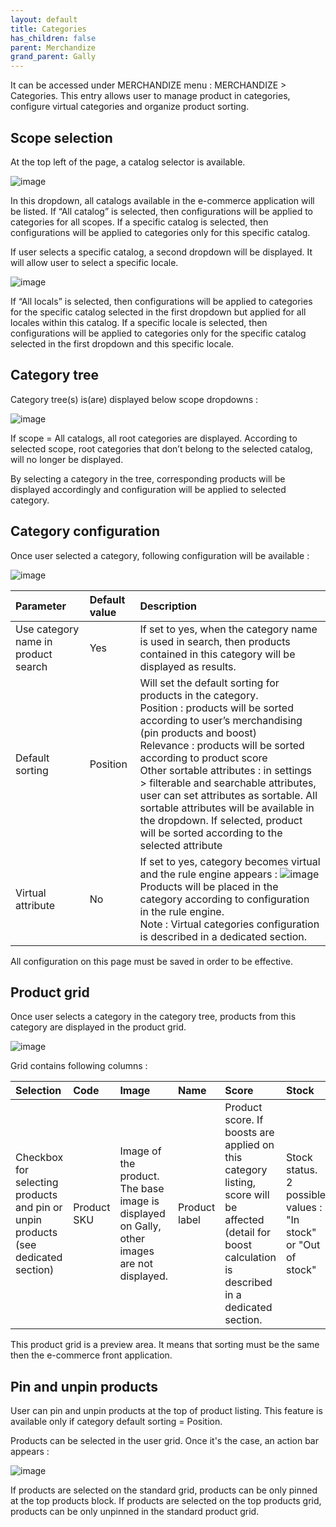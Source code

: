 ```yaml
---
layout: default
title: Categories
has_children: false
parent: Merchandize
grand_parent: Gally
---
```


It can be accessed under MERCHANDIZE menu : MERCHANDIZE > Categories.
This entry allows user to manage product in categories, configure virtual categories and organize product sorting.

## Scope selection

At the top left of the page, a catalog selector is available.

![image](https://user-images.githubusercontent.com/98949123/211284767-27d50fe2-c897-406c-afd3-d362bbbdb9bc.png)

In this dropdown, all catalogs available in the e-commerce application will be listed. 
If “All catalog” is selected, then configurations will be applied to categories for all scopes.
If a specific catalog is selected, then configurations will be applied to categories only for this specific catalog.

 If user selects a specific catalog, a second dropdown will be displayed. It will allow user to select a specific locale.

![image](https://user-images.githubusercontent.com/98949123/211284831-5497004c-48ec-4496-8319-a69e67817c13.png)

If “All locals” is selected, then configurations will be applied to categories for the specific catalog selected in the first dropdown but applied for all locales within this catalog.
If a specific locale is selected, then configurations will be applied to categories only for the specific catalog selected in the first dropdown and this specific locale.

## Category tree

Category tree(s) is(are) displayed below scope dropdowns : 

![image](https://user-images.githubusercontent.com/98949123/211284921-b7caa6ed-b4e7-453d-95d8-8229240a015f.png)

If scope = All catalogs, all root categories are displayed. According to selected scope, root categories that don’t belong to the selected catalog, will no longer be displayed.

By selecting a category in the tree, corresponding products will be displayed accordingly and configuration will be applied to selected category.

## Category configuration 

Once user selected a category, following configuration will be available : 

![image](https://user-images.githubusercontent.com/98949123/211284999-8b87e336-1ecf-4398-b5ed-a4faec422f05.png)

|Parameter   | Default value | Description|
|:-------------|:------------------|:------|
|Use category name in product search|Yes|If set to yes, when the category name is used in search, then products contained in this category will be displayed as results.|
|Default sorting|Position|Will set the default sorting for products in the category. <br/> Position : products will be sorted according to user’s merchandising (pin products and boost) <br/> Relevance : products will be sorted according to product score <br/> Other sortable attributes : in settings > filterable and searchable attributes, user can set attributes as sortable. All sortable attributes will be available in the dropdown. If selected, product will be sorted according to the selected attribute|
|Virtual attribute|No|If set to yes, category becomes virtual and the rule engine appears : ![image](https://user-images.githubusercontent.com/98949123/211285081-50b745a1-4619-4b29-9f0b-e535306e072d.png)<br/> Products will be placed in the category according to configuration in the rule engine.<br/>Note : Virtual categories configuration is described in a dedicated section.|

All configuration on this page must be saved in order to be effective.

## Product grid
 
Once user selects a category in the category tree, products from this category are displayed in the product grid.

![image](https://user-images.githubusercontent.com/98949123/211290954-46088219-cf6b-42e1-9eda-a646df11ea05.png)

Grid contains following columns :
 
|Selection |Code |Image |Name |Score |Stock |Price |Display |
|:-------------|:------------------|:------|:------|:------|:------|:------|:------|
|Checkbox for selecting products and pin or unpin products (see dedicated section)|Product SKU|Image of the product. The base image is displayed on Gally, other images are not displayed.|Product label|Product score. If boosts are applied on this category listing, score will be affected (detail for boost calculation is described in a dedicated section.|Stock status. 2 possible values : "In stock" or "Out of stock"|Product price|Switcher allowing to display or hide a in front.|

This product grid is a preview area. It means that sorting must be the same then the e-commerce front application.

## Pin and unpin products

User can pin and unpin products at the top of product listing. 
This feature is available only if category default sorting = Position.

Products can be selected in the user grid. Once it's the case, an action bar appears : 

![image](https://user-images.githubusercontent.com/98949123/211294079-1cbf76a6-4769-4f70-ac86-a422949f4c64.png)

If products are selected on the standard grid, products can be only pinned at the top products block.
If products are selected on the top products grid, products can be only unpinned in the standard product grid.





 
  


